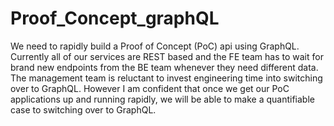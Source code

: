 # Proof_Concept_graphQL
We need to rapidly build a Proof of Concept (PoC) api using GraphQL. Currently all of our services are REST based and the FE team has to wait for brand new endpoints from the BE team whenever they need different data. The management team is reluctant to invest engineering time into switching over to GraphQL. However I am confident that once we get our PoC applications up and running rapidly, we will be able to make a quantifiable case to switching over to GraphQL.

